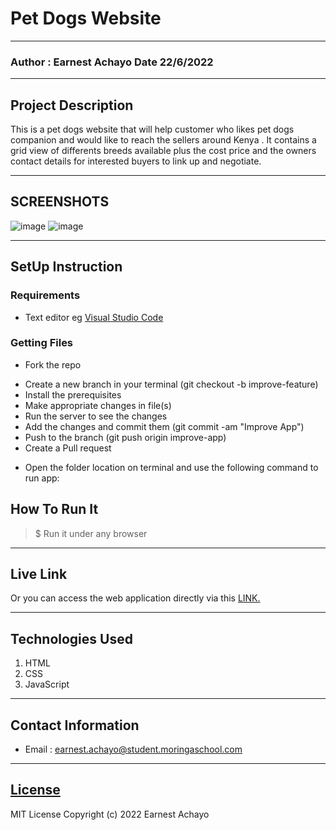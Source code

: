 # Pet Dogs Website
*****
### Author : Earnest Achayo Date 22/6/2022
****
## Project Description
This is a pet dogs website that will help customer who likes pet dogs companion and would like to reach the sellers around Kenya . It contains a grid view of differents breeds available plus the cost price and the owners contact details for interested buyers to link up and negotiate.
******

## SCREENSHOTS
 ![image](./assets/)
 ![image](./assets/)


********
## SetUp Instruction
### Requirements
* Text editor eg [Visual Studio Code](https://code.visualstudio.com/download)


### Getting Files
* Fork the repo
- Create a new branch in your terminal (git checkout -b improve-feature)
- Install the prerequisites
- Make appropriate changes in file(s)
- Run the server to see the changes
- Add the changes and commit them (git commit -am "Improve App")
- Push to the branch (git push origin improve-app)
- Create a Pull request
* Open the folder location on terminal and use the following command to run app:

## How To Run It
>  $ Run it under any browser
*****
## Live Link
Or you can access the web application directly via this [LINK.](https://)
*****
## Technologies Used
1. HTML
2. CSS
3. JavaScript


*****
## Contact Information
* Email : earnest.achayo@student.moringaschool.com
*****
## [License](LICENSE)
MIT License
Copyright (c) 2022 Earnest Achayo